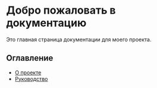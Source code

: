 # Добро пожаловать в документацию

Это главная страница документации для моего проекта.

## Оглавление
- [О проекте](about.md)
- [Руководство](guide.md)

